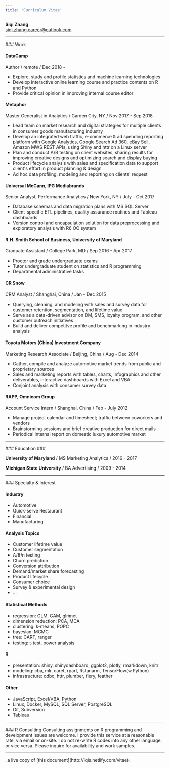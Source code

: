```yaml
---
title: 'Curriculum Vitae'
---
```


**Siqi Zhang**  
siqi.zhang.career@outlook.com

    
<hr/>    
### Work

#### DataCamp
Author / remote / Dec 2018 - 

- Explore, study and profile statistics and machine learning technologies 
- Develop interactive online learning course and practice contents on R and Python
- Provide critical opinion in improving internal course editor

   
      
#### Metaphor 
Master Generalist in Analytics / Garden City, NY / Nov 2017 - Sep 2018  

- Lead team on market research and digital strategies for multiple clients in consumer goods manufacturing industry
- Develop an integrated web traffic, e-commerce & ad spending reporting platform with Google Analytics, Google Search Ad 360, eBay Sell, Amazon MWS REST APIs, using Shiny and httr on a Linux server
- Plan and conduct A/B testing on client websites, sharing results for improving creative designs and optimizing search and display buying
- Product lifecycle analysis with sales and specification data to support client's effort in product planning & design
- Ad hoc data profiling, modeling and reporting on clients' request

    
    
#### Universal McCann, IPG Mediabrands 	
Senior Analyst, Performance Analytics / New York, NY / July - Oct 2017

- Database schemas and data migration plans with MS SQL Server
- Client-specific ETL pipelines, quality assurance routines and Tableau dashboards
- Version control and encapsulation solution for data preprocessing and exploratory analysis with R6 OO system

    
    
#### R.H. Smith School of Business, University of Maryland
Graduate Assistant / College Park, MD / Sep 2016 - Apr 2017

- Proctor and grade undergraduate exams
- Tutor undergraduate student on statistics and R programming
- Departmental administrative tasks
    
    
#### CR Snow  
CRM Analyst / Shanghai, China / Jan - Dec 2015

- Querying, cleaning, and modeling with sales and survey data for customer retention, segmentation, and lifetime value
- Serve as a data-driven advisor on DM, SMS, loyalty program, and other customer outreach initiatives
- Build and deliver competitve profile and benchmarking in industry analysis

    
    
#### Toyota Motors (China) Investment Company
Marketing Research Associate / Beijing, China / Aug - Dec 2014

- Gather, compile and analyze automotive market trends from public and proprietary sources
- Sales and marketing reports with tables, charts, infographics and other deliverables, interactive dashboards with Excel and VBA
- Conjoint analysis with consumer survey data


    
    
#### RAPP, Omnicom Group   
Account Service Intern / Shanghai, China / Feb - July 2012

- Manage project calendar and timesheet; traffic between coworkers and vendors
- Brainstorming sessions and brief creative production for direct mails
- Periodical internal report on domestic luxury automotive market


<hr/>
### Education ###

**University of Maryland** / MS Marketing Analytics / 2016 - 2017

**Michigan State University** / BA Advertising / 2009 - 2014

<hr/>
### Specialty & Interest
    
#### Industry

- Automotive
- Quick-serve Restaurant
- Financial
- Manufacturing
    
    
#### Analysis Topics

- Customer lifetime value
- Customer segmentation
- A/B/n testing
- Churn prediction
- Conversion attribution
- Demand/market share forecasting
- Product lifecycle 
- Consumer choice
- Survey & experimental design
- ... 

#### Statistical Methods

- regression: GLM, GAM, glmnet
- dimension reduction: PCA, MCA
- clustering: k-means, POPC
- bayesian: MCMC
- tree: CART, ranger
- testing: t-test, power analysis

#### R

- presentation: shiny, shinydashboard, ggplot2, plotly, rmarkdown, knitr
- modeling: cba, mlr, caret, rpart, Rstanarm, TensorFlow(w.Python)
- infrastructure: odbc, httr,  plumber, fiery, feather

#### Other

- JavaScript, Excel/VBA, Python
- Linux, Docker, MySQL, SQL Server, PostgreSQL
- Git, Subversion
- Tableau



<hr/>
### R Consulting
Consulting assignments on R programming and development issues are welcome. I provide this service at a reasonable rate, via email or on-site. I do not re-write R codes into any other language, or vice versa. Please inquire for availability and work samples. 
<hr/>
_a live copy of [this document](http://iqis.netlify.com/vitae)_
